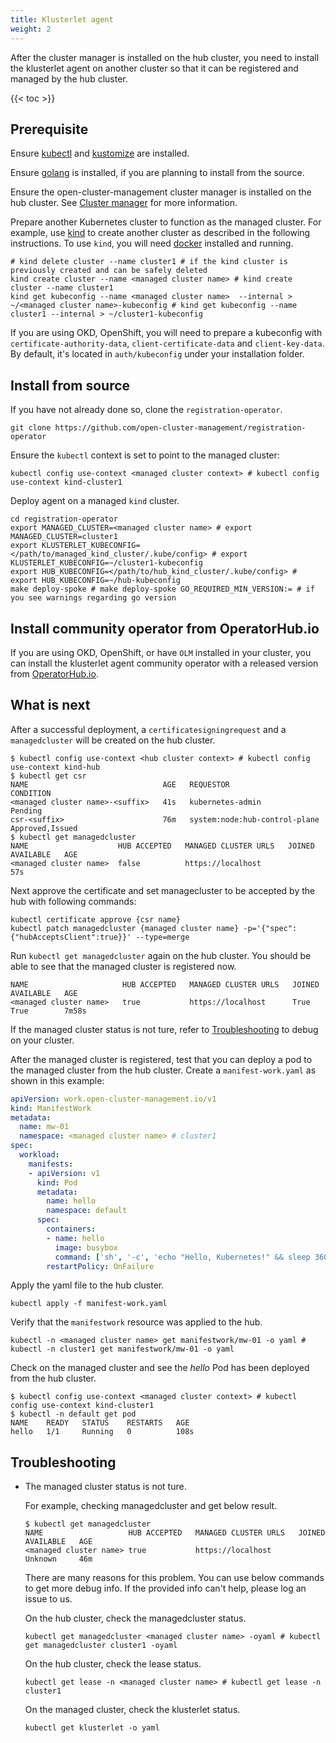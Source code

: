 ```yaml
---
title: Klusterlet agent
weight: 2
---
```


After the cluster manager is installed on the hub cluster, you need to install the klusterlet agent on another cluster so that it can be registered and managed by the hub cluster.

<!-- spellchecker-disable -->

{{< toc >}}

<!-- spellchecker-enable -->

## Prerequisite

Ensure [kubectl](https://kubernetes.io/docs/tasks/tools/install-kubectl) and [kustomize](https://kubernetes-sigs.github.io/kustomize/installation) are installed.

Ensure [golang](https://golang.org/doc/install) is installed, if you are planning to install from the source.

Ensure the open-cluster-management cluster manager is installed on the hub cluster. See [Cluster manager](../cluster-manager) for more information.

Prepare another Kubernetes cluster to function as the managed cluster. For example, use [kind](https://kind.sigs.k8s.io/docs/user/quick-start) to create another cluster as described in the following instructions. To use `kind`, you will need [docker](https://docs.docker.com/get-started) installed and running.

```Shell
# kind delete cluster --name cluster1 # if the kind cluster is previously created and can be safely deleted
kind create cluster --name <managed cluster name> # kind create cluster --name cluster1
kind get kubeconfig --name <managed cluster name>  --internal > ~/<managed cluster name>-kubeconfig # kind get kubeconfig --name cluster1 --internal > ~/cluster1-kubeconfig
```
If you are using OKD, OpenShift, you will need to prepare a kubeconfig with `certificate-authority-data`, `client-certificate-data` and `client-key-data`. By default, it's located in `auth/kubeconfig` under your installation folder.

## Install from source

If you have not already done so, clone the `registration-operator`.

```Shell
git clone https://github.com/open-cluster-management/registration-operator
```

Ensure the `kubectl` context is set to point to the managed cluster:

```Shell
kubectl config use-context <managed cluster context> # kubectl config use-context kind-cluster1
```

Deploy agent on a managed `kind` cluster.

```Shell
cd registration-operator
export MANAGED_CLUSTER=<managed cluster name> # export MANAGED_CLUSTER=cluster1
export KLUSTERLET_KUBECONFIG=</path/to/managed_kind_cluster/.kube/config> # export KLUSTERLET_KUBECONFIG=~/cluster1-kubeconfig
export HUB_KUBECONFIG=</path/to/hub_kind_cluster/.kube/config> # export HUB_KUBECONFIG=~/hub-kubeconfig
make deploy-spoke # make deploy-spoke GO_REQUIRED_MIN_VERSION:= # if you see warnings regarding go version
```

## Install community operator from OperatorHub.io
If you are using OKD, OpenShift, or have `OLM` installed in your cluster, you can install the klusterlet agent community operator with a released version from [OperatorHub.io](https://operatorhub.io/operator/klusterlet).

## What is next

After a successful deployment, a `certificatesigningrequest` and a `managedcluster` will be created on the hub cluster.

```Shell
$ kubectl config use-context <hub cluster context> # kubectl config use-context kind-hub
$ kubectl get csr
NAME                              AGE   REQUESTOR                       CONDITION
<managed cluster name>-<suffix>   41s   kubernetes-admin                Pending
csr-<suffix>                      76m   system:node:hub-control-plane   Approved,Issued
$ kubectl get managedcluster
NAME                    HUB ACCEPTED   MANAGED CLUSTER URLS   JOINED   AVAILABLE   AGE
<managed cluster name>  false          https://localhost                           57s
```

Next approve the certificate and set managecluster to be accepted by the hub with following commands:

```Shell
kubectl certificate approve {csr name}
kubectl patch managedcluster {managed cluster name} -p='{"spec":{"hubAcceptsClient":true}}' --type=merge
```

Run `kubectl get managedcluster` again on the hub cluster. You should be able to see that the managed cluster is registered now.

```Shell
NAME                     HUB ACCEPTED   MANAGED CLUSTER URLS   JOINED   AVAILABLE   AGE
<managed cluster name>   true           https://localhost      True     True        7m58s
```
If the managed cluster status is not ture, refer to [Troubleshooting](#troubleshooting) to debug on your cluster.

After the managed cluster is registered, test that you can deploy a pod to the managed cluster from the hub cluster. Create a `manifest-work.yaml` as shown in this example:

```yaml
apiVersion: work.open-cluster-management.io/v1
kind: ManifestWork
metadata:
  name: mw-01
  namespace: <managed cluster name> # cluster1
spec:
  workload:
    manifests:
    - apiVersion: v1
      kind: Pod
      metadata:
        name: hello
        namespace: default
      spec:
        containers:
        - name: hello
          image: busybox
          command: ['sh', '-c', 'echo "Hello, Kubernetes!" && sleep 3600']
        restartPolicy: OnFailure
```

Apply the yaml file to the hub cluster.

```Shell
kubectl apply -f manifest-work.yaml
```

Verify that the `manifestwork` resource was applied to the hub.
```Shell
kubectl -n <managed cluster name> get manifestwork/mw-01 -o yaml # kubectl -n cluster1 get manifestwork/mw-01 -o yaml
```

Check on the managed cluster and see the _hello_ Pod has been deployed from the hub cluster.

```Shell
$ kubectl config use-context <managed cluster context> # kubectl config use-context kind-cluster1
$ kubectl -n default get pod
NAME    READY   STATUS    RESTARTS   AGE
hello   1/1     Running   0          108s
```

## Troubleshooting
* The managed cluster status is not ture.

  For example, checking managedcluster and get below result.
  ```
  $ kubectl get managedcluster
  NAME                   HUB ACCEPTED   MANAGED CLUSTER URLS   JOINED   AVAILABLE   AGE
  <managed cluster name> true           https://localhost               Unknown     46m
  ```
  There are many reasons for this problem. You can use below commands to get more debug info. If the provided info can't help, please log an issue to us.

  On the hub cluster, check the managedcluster status.
  ```
  kubectl get managedcluster <managed cluster name> -oyaml # kubectl get managedcluster cluster1 -oyaml
  ```
  On the hub cluster, check the lease status.
  ```
  kubectl get lease -n <managed cluster name> # kubectl get lease -n cluster1
  ```
  On the managed cluster, check the klusterlet status.
  ```
  kubectl get klusterlet -o yaml
  ```